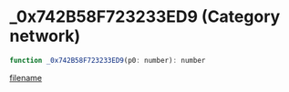 # _0x742B58F723233ED9 (Category network)

```js
function _0x742B58F723233ED9(p0: number): number
```

[filename](_0x742B58F723233ED9_m.md ':include')